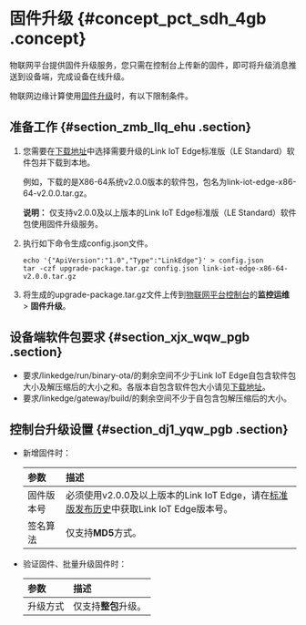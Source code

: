 # 固件升级 {#concept_pct_sdh_4gb .concept}

物联网平台提供固件升级服务，您只需在控制台上传新的固件，即可将升级消息推送到设备端，完成设备在线升级。

物联网边缘计算使用[固件升级](../../../../cn.zh-CN/用户指南/监控运维/固件升级.md#)时，有以下限制条件。

## 准备工作 {#section_zmb_llq_ehu .section}

1.  您需要在[下载地址](../../../../cn.zh-CN/产品简介/发布历史/下载地址.md#)中选择需要升级的Link IoT Edge标准版（LE Standard）软件包并下载到本地。

    例如，下载的是X86-64系统v2.0.0版本的软件包，包名为link-iot-edge-x86-64-v2.0.0.tar.gz。

    **说明：** 仅支持v2.0.0及以上版本的Link IoT Edge标准版（LE Standard）软件包使用固件升级服务。

2.  执行如下命令生成config.json文件。

    ``` {#codeblock_0za_fgx_4ih}
    echo '{"ApiVersion":"1.0","Type":"LinkEdge"}' > config.json
    tar -czf upgrade-package.tar.gz config.json link-iot-edge-x86-64-v2.0.0.tar.gz
    ```

3.  将生成的upgrade-package.tar.gz文件上传到[物联网平台控制台](http://iot.console.aliyun.com/)的**监控运维** \> **固件升级**。

## 设备端软件包要求 {#section_xjx_wqw_pgb .section}

-   要求/linkedge/run/binary-ota/的剩余空间不少于Link IoT Edge自包含软件包大小及解压缩后的大小之和。各版本自包含软件包大小请见[下载地址](../../../../cn.zh-CN/产品简介/发布历史/下载地址.md#)。
-   要求/linkedge/gateway/build/的剩余空间不少于自包含包解压缩后的大小。

## 控制台升级设置 {#section_dj1_yqw_pgb .section}

-   新增固件时：

    |参数|描述|
    |:-|:-|
    |固件版本号|必须使用v2.0.0及以上版本的Link IoT Edge，请在[标准版发布历史](../../../../cn.zh-CN/产品简介/发布历史/标准版.md#)中获取Link IoT Edge版本号。|
    |签名算法|仅支持**MD5**方式。|

-   验证固件、批量升级固件时：

    |参数|描述|
    |:-|:-|
    |升级方式|仅支持**整包**升级。|


